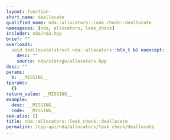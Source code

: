 ```yaml
---
layout: function
short_name: deallocate
qualified_name: nda::allocators::leak_check::deallocate
namespaces: [nda, allocators, leak_check]
includer: nda/nda.hpp
brief: ""
overloads:
  void deallocate(struct nda::allocators::blk_t b) noexcept:
    desc: ""
    source: nda/storage/allocators.hpp
desc: ""
params:
  b: __MISSING__
tparams:
  {}
return_value: __MISSING__
example:
  desc: __MISSING__
  code: __MISSING__
see-also: []
title: nda::allocators::leak_check::deallocate
permalink: /cpp-api/nda/allocators/leak_check/deallocate
...
```



